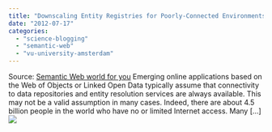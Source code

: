 ```yaml
---
title: "Downscaling Entity Registries for Poorly-Connected Environments"
date: "2012-07-17"
categories: 
  - "science-blogging"
  - "semantic-web"
  - "vu-university-amsterdam"
---
```


Source: [Semantic Web world for you](http://semweb4u.wordpress.com/feed/) Emerging online applications based on the Web of Objects or Linked Open Data typically assume that connectivity to data repositories and entity resolution services are always available. This may not be a valid assumption in many cases. Indeed, there are about 4.5 billion people in the world who have no or limited Internet access. Many \[...\]![](http://stats.wordpress.com/b.gif?host=semweb4u.wordpress.com&blog=18410093&post=483&subd=semweb4u&ref=&feed=1)
